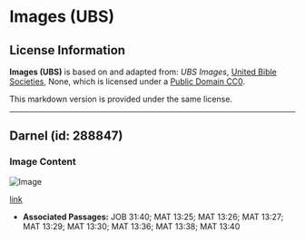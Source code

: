 # Images (UBS)

## License Information

**Images (UBS)** is based on and adapted from: _UBS Images_, [United Bible Societies](https://unitedbiblesocieties.org/), None, which is licensed under a [Public Domain CC0](https://creativecommons.org/public-domain/cc0/).

This markdown version is provided under the same license.



--------------------------------

## Darnel (id: 288847)

### Image Content

![Image](https://cdn.aquifer.bible/aquifer-content/resources/Media/WEB-0174_darnel.jpg)

[link](https://cdn.aquifer.bible/aquifer-content/resources/Media/WEB-0174_darnel.jpg)

* **Associated Passages:** JOB 31:40; MAT 13:25; MAT 13:26; MAT 13:27; MAT 13:29; MAT 13:30; MAT 13:36; MAT 13:38; MAT 13:40

